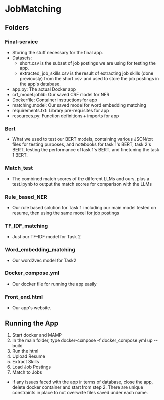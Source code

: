 # JobMatching
## Folders 
### Final-service
- Storing the stuff necessary for the final app. 
- Datasets:
  - short.csv is the subset of job postings we are using for testing the app.
  - extracted_job_skills.csv is the result of extracting job skills (done previously) from the short.csv, and used to store the job postings in the app's database.
- app.py: The actual Docker app
- crf_model.joblib: Our saved CRF model for NER
- Dockerfile: Container instructions for app
- matching.model: Our saved model for word embedding matching
- requirements.txt: Library pre-requisites for app
- resources.py: Function definitions + imports for app

### Bert
- What we used to test our BERT models, containing various JSON/txt files for testing purposes, and notebooks for task 1's BERT, task 2's BERT, testing the performance of task 1's BERT, and finetuning the task 1 BERT.

### Match_test
- The combined match scores of the different LLMs and ours, plus a test.ipynb to output the match scores for comparison with the LLMs

### Rule_based_NER
- Our rule based solution for Task 1, including our main model tested on resume, then using the same model for job postings

### TF_IDF_matching
- Just our TF-IDF model for Task 2

### Word_embedding_matching
- Our word2vec model for Task2

### Docker_compose.yml
- Our docker file for running the app easily

### Front_end.html
- Our app's website.
  
## Running the App
1) Start docker and MAMP
2) In the main folder, type docker-compose -f docker_compose.yml up --build
3) Run the html 
4) Upload Resume
5) Extract Skills
6) Load Job Postings
7) Match to Jobs

- If any issues faced with the app in terms of database, close the app, delete docker container and start from step 2. There are unique constraints in place to not overwrite files saved under each name.
